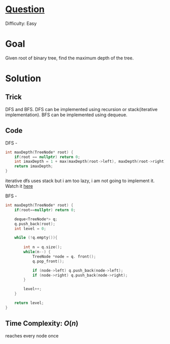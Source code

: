 # [Question](https://leetcode.com/problems/maximum-depth-of-binary-tree/)
Difficulty: Easy
# Goal
Given root of binary tree, find the maximum depth of the tree.  
# Solution
## Trick
DFS and BFS. DFS can be implemented using recursion or stack(iterative implementation). BFS can be implemented using dequeue.
## Code
DFS - 
```cpp
int maxDepth(TreeNode* root) {
    if(root == nullptr) return 0;
    int imaxDepth = 1 + max(maxDepth(root->left), maxDepth(root->right));
    return imaxDepth;
}
```
iterative dfs uses stack but i am too lazy, i am not going to implement it. Watch it [here](https://youtu.be/hTM3phVI6YQ?t=643)

BFS - 
```cpp
int maxDepth(TreeNode* root) {
    if(root==nullptr) return 0;

    deque<TreeNode*> q;
    q.push_back(root);
    int level = 0;

    while (!q.empty()){ 
        
        int n = q.size(); 
        while(n--) { 
            TreeNode *node = q. front();
            q.pop_front();

            if (node->left) q.push_back(node->left);
            if (node->right) q.push_back(node->right);
        }

        level++;
    }

    return level;
}
```
## Time Complexity: $O(n)$
reaches every node once